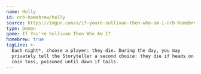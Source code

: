 ```yaml
---
name: Holly
id: nrb-homebrew/holly
source: https://imgur.com/a/if-youre-sullivan-then-who-am-i-nrb-homebrew-script-Cc4elqZ
type: Demon
game: If You're Sullivan Then Who Am I?
homebrew: true
tagLine: >-
  Each night*, choose a player: they die. During the day, you may
  privately tell the Storyteller a second choice: they die if heads on a
  coin toss, poisoned until dawn if tails.
---
```

